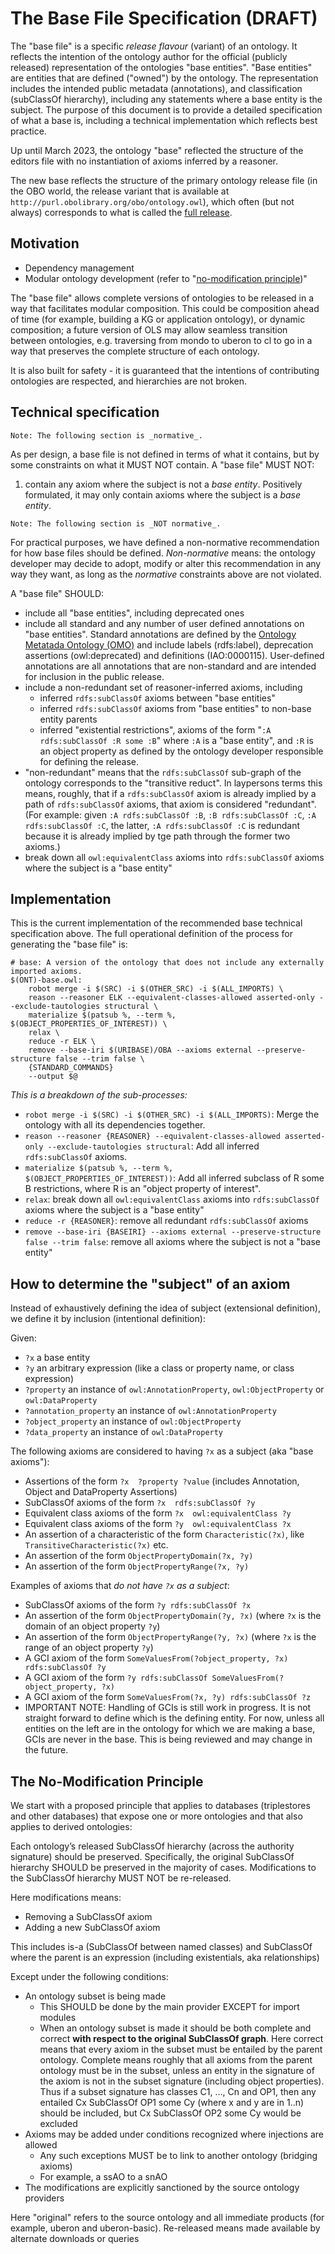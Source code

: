 # The Base File Specification (DRAFT)

The "base file" is a specific _release flavour_ (variant) of an ontology. It reflects the intention of the ontology author for the official (publicly released) representation of the ontologies "base entities". "Base entities" are entities that are defined ("owned") by the ontology. The representation includes the intended public metadata (annotations), and classification (subClassOf hierarchy), including any statements where a base entity is the subject. The purpose of this document is to provide a detailed specification of what a base is, including a technical implementation which reflects best practice.

Up until March 2023, the ontology "base" reflected the structure of the editors file with no instantiation of axioms inferred by a reasoner.

The new base reflects the structure of the primary ontology release file (in the OBO world, the release variant that is available at `http://purl.obolibrary.org/obo/ontology.owl`), which often (but not always) corresponds to what is called the [full release](release-artefacts.md).

## Motivation

- Dependency management
- Modular ontology development (refer to "[no-modification principle](#no-modification))"

The "base file" allows complete versions of ontologies to be released in a way that facilitates modular composition. This could be composition ahead of time (for example, building a KG or application ontology), or dynamic composition; a future version of OLS may allow seamless transition between ontologies, e.g. traversing from mondo to uberon to cl to go in a way that preserves the complete structure of each ontology.

It is also built for safety - it is guaranteed that the intentions of contributing ontologies are respected, and hierarchies are not broken.

## Technical specification

```
Note: The following section is _normative_.
```

As per design, a base file is not defined in terms of what it contains, but by some constraints on what it MUST NOT contain. A "base file" MUST NOT:

1. contain any axiom where the subject is not a _base entity_. Positively formulated, it may only contain axioms where the subject is a _base entity_.


```
Note: The following section is _NOT normative_.
```

For practical purposes, we have defined a non-normative recommendation for how base files should be defined. _Non-normative_ means: the ontology developer may decide to adopt, modify or alter this recommendation in any way they want, as long as the _normative_ constraints above are not violated.

A "base file" SHOULD:

- include all "base entities", including deprecated ones
- include all standard and any number of user defined annotations on "base entities". Standard annotations are defined by the [Ontology Metatada Ontology (OMO)](https://github.com/information-artifact-ontology/ontology-metadata) and include labels (rdfs:label), deprecation assertions (owl:deprecated) and definitions (IAO:0000115). User-defined annotations are all annotations that are non-standard and are intended for inclusion in the public release.
- include a non-redundant set of reasoner-inferred axioms, including
   - inferred `rdfs:subClassOf` axioms between "base entities"
   - inferred `rdfs:subClassOf` axioms from "base entities" to non-base entity parents
   - inferred "existential restrictions", axioms of the form "`:A rdfs:subClassOf :R some :B`" where `:A` is a "base entity", and `:R` is an object property as defined by the ontology developer responsible for defining the release.
- "non-redundant" means that the `rdfs:subClassOf` sub-graph of the ontology corresponds to the "transitive reduct". In laypersons terms this means, roughly, that if a `rdfs:subClassOf` axiom is already implied by a path of `rdfs:subClassOf` axioms, that axiom is considered "redundant". (For example: given `:A rdfs:subClassOf :B`, `:B rdfs:subClassOf :C`, `:A rdfs:subClassOf :C`, the latter, `:A rdfs:subClassOf :C` is redundant because it is already implied by tge path through the former two axioms.)
- break down all `owl:equivalentClass` axioms into `rdfs:subClassOf` axioms where the subject is a "base entity"

## Implementation

This is the current implementation of the recommended base technical specification above. The full operational definition of the process for generating the "base file" is:

```
# base: A version of the ontology that does not include any externally imported axioms.
$(ONT)-base.owl:
	robot merge -i $(SRC) -i $(OTHER_SRC) -i $(ALL_IMPORTS) \
	reason --reasoner ELK --equivalent-classes-allowed asserted-only --exclude-tautologies structural \
	materialize $(patsub %, --term %, $(OBJECT_PROPERTIES_OF_INTEREST)) \
	relax \
	reduce -r ELK \
	remove --base-iri $(URIBASE)/OBA --axioms external --preserve-structure false --trim false \
    {STANDARD_COMMANDS}
	--output $@
```

_This is a breakdown of the sub-processes:_

- `robot merge -i $(SRC) -i $(OTHER_SRC) -i $(ALL_IMPORTS)`:  Merge the ontology with all its dependencies together.
- `reason --reasoner {REASONER} --equivalent-classes-allowed asserted-only --exclude-tautologies structural`: Add all inferred `rdfs:subClassOf` axioms.
- `materialize $(patsub %, --term %, $(OBJECT_PROPERTIES_OF_INTEREST))`: Add all inferred subclass of R some B restrictions, where R is an "object property of interest".
- `relax`: break down all `owl:equivalentClass` axioms into `rdfs:subClassOf` axioms where the subject is a "base entity"
- `reduce -r {REASONER}`: remove all redundant `rdfs:subClassOf` axioms
- `remove --base-iri {BASEIRI} --axioms external --preserve-structure false --trim false`: remove all axioms where the subject is not a "base entity"

## How to determine the "subject" of an axiom

Instead of exhaustively defining the idea of subject (extensional definition), we define it by inclusion (intentional definition):

Given:

- `?x` a base entity
- `?y` an arbitrary expression (like a class or property name, or class expression)
- `?property` an instance of `owl:AnnotationProperty`, `owl:ObjectProperty` or `owl:DataProperty`
- `?annotation_property` an instance of `owl:AnnotationProperty`
- `?object_property` an instance of `owl:ObjectProperty`
- `?data_property` an instance of `owl:DataProperty`

The following axioms are considered to having `?x` as a subject (aka "base axioms"):

- Assertions of the form `?x  ?property ?value` (includes Annotation, Object and DataProperty Assertions)
- SubClassOf axioms of the form `?x  rdfs:subClassOf ?y`
- Equivalent class axioms of the form `?x  owl:equivalentClass ?y`
- Equivalent class axioms of the form `?y  owl:equivalentClass ?x`
- An assertion of a characteristic of the form `Characteristic(?x)`, like `TransitiveCharacteristic(?x)` etc.
- An assertion of the form `ObjectPropertyDomain(?x, ?y)`
- An assertion of the form `ObjectPropertyRange(?x, ?y)`

Examples of axioms that _do not have `?x` as a subject_:

- SubClassOf axioms of the form `?y rdfs:subClassOf ?x`
- An assertion of the form `ObjectPropertyDomain(?y, ?x)` (where `?x` is the domain of an object property `?y`)
- An assertion of the form `ObjectPropertyRange(?y, ?x)` (where `?x` is the range of an object property `?y`)
- A GCI axiom of the form `SomeValuesFrom(?object_property, ?x) rdfs:subClassOf ?y`
- A GCI axiom of the form `?y rdfs:subClassOf SomeValuesFrom(?object_property, ?x)`
- A GCI axiom of the form `SomeValuesFrom(?x, ?y) rdfs:subClassOf ?z`
- IMPORTANT NOTE: Handling of GCIs is still work in progress. It is not straight forward to define which is the defining entity. For now, unless all entities on the left are in the ontology for which we are making a base, GCIs are never in the base. This is being reviewed and may change in the future. 

<a id="no-modification"></a>

## The No-Modification Principle

We start with a proposed principle that applies to databases (triplestores and other databases) that expose one or more ontologies and that also applies to derived ontologies:

Each ontology’s released SubClassOf hierarchy (across the authority signature) should be preserved. Specifically, the original SubClassOf hierarchy SHOULD be preserved in the majority of cases. Modifications to the SubClassOf hierarchy MUST NOT be re-released.

Here modifications means:

- Removing a SubClassOf axiom
- Adding a new SubClassOf axiom

This includes is-a (SubClassOf between named classes) and SubClassOf where the parent is an expression (including existentials, aka relationships)

Except under the following conditions:

- An ontology subset is being made
   - This SHOULD be done by the main provider EXCEPT for import modules
   - When an ontology subset is made it should be both complete and correct **with respect to the original SubClassOf graph**. Here correct means that every axiom in the subset must be entailed by the parent ontology. Complete means roughly that all axioms from the parent ontology must be in the subset, unless an entity in the signature of the axiom is not in the subset signature (including object properties). Thus if a subset signature has classes C1, …, Cn and OP1, then any entailed Cx SubClassOf OP1 some Cy (where x and y are in 1..n) should be included, but Cx SubClassOf OP2 some Cy would be excluded
- Axioms may be added under conditions recognized where injections are allowed
   - Any such exceptions MUST be to link to another ontology (bridging axioms)
   - For example, a ssAO to a snAO
- The modifications are explicitly sanctioned by the source ontology providers

Here "original" refers to the source ontology and all immediate products (for example, uberon and uberon-basic). Re-released means made available by alternate downloads or queries
